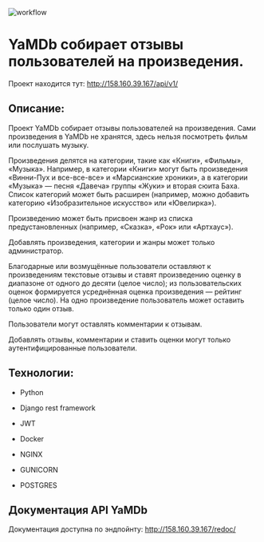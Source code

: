 ![workflow](https://github.com/IlianL/yamdb_final/actions/workflows/yamdb_workflow.yml/badge.svg)


# YaMDb собирает отзывы пользователей на произведения.
Проект находится тут: http://158.160.39.167/api/v1/
 

 
## Описание:
 
Проект YaMDb собирает отзывы пользователей на произведения. Сами произведения в YaMDb не хранятся, здесь нельзя посмотреть фильм или послушать музыку.
 
Произведения делятся на категории, такие как «Книги», «Фильмы», «Музыка». Например, в категории «Книги» могут быть произведения «Винни-Пух и все-все-все» и «Марсианские хроники», а в категории «Музыка» — песня «Давеча» группы «Жуки» и вторая сюита Баха. Список категорий может быть расширен (например, можно добавить категорию «Изобразительное искусство» или «Ювелирка»).
 

 
Произведению может быть присвоен жанр из списка предустановленных (например, «Сказка», «Рок» или «Артхаус»).
 

 
Добавлять произведения, категории и жанры может только администратор.
 

 
Благодарные или возмущённые пользователи оставляют к произведениям текстовые отзывы и ставят произведению оценку в диапазоне от одного до десяти (целое число); из пользовательских оценок формируется усреднённая оценка произведения — рейтинг (целое число). На одно произведение пользователь может оставить только один отзыв.
 
Пользователи могут оставлять комментарии к отзывам.
 

 
Добавлять отзывы, комментарии и ставить оценки могут только аутентифицированные пользователи.
 

 
## Технологии:
 
- Python
 
- Django rest framework
 
- JWT
 
- Docker
 
- NGINX
 
- GUNICORN
 
- POSTGRES

## Документация API YaMDb
 
Документация доступна по эндпойнту: http://158.160.39.167/redoc/
